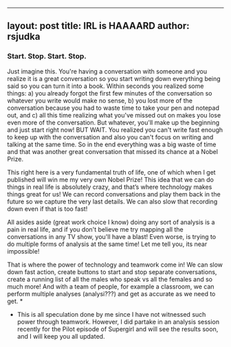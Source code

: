  ---
layout: post
title: IRL is HAAAARD
author: rsjudka
---


### Start. Stop. Start. Stop.

Just imagine this. You're having a conversation with someone and you realize it is a great conversation so you start writing down everything being said so you can turn it into a book. Within seconds you realized some things: a) you already forgot the first few minutes of the conversation so whatever you write would make no sense, b) you lost more of the conversation because you had to waste time to take your pen and notepad out, and c) all this time realizing what you've missed out on makes you lose even more of the conversation. But whatever, you'll make up the beginning and just start right now! BUT WAIT. You realized you can't write fast enough to keep up with the conversation and also you can't focus on writing and talking at the same time. So in the end everything was a big waste of time and that was another great conversation that missed its chance at a Nobel Prize.

This right here is a very fundamental truth of life, one of which when I get published will win me my very own Nobel Prize! This idea that we can do things in real life is absolutely crazy, and that’s where technology makes things great for us! We can record conversations and play them back in the future so we capture the very last details. We can also slow that recording down even if that is too fast!  

All asides aside (great work choice I know) doing any sort of analysis is a pain in real life, and if you don't believe me try mapping all the conversations in any TV show, you'll have a blast! Even worse, is trying to do multiple forms of analysis at the same time! Let me tell you, its near impossible!

That is where the power of technology and teamwork come in! We can slow down fast action, create buttons to start and stop separate conversations, create a running list of all the males who speak vs all the females and so much more!  And with a team of people, for example a classroom, we can perform multiple analyses (analysi???) and get as accurate as we need to get. *



* This is all speculation done by me since I have not witnessed such power through teamwork. However, I did partake in an analysis session recently for the Pilot episode of Supergirl and will see the results soon, and I will keep you all updated.
